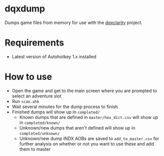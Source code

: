 # dqxdump

Dumps game files from memory for use with the [dqxclarity](https://github.com/jmctune/dqxclarity) project.

# Requirements

- Latest version of Autohotkey 1.x installed

# How to use

- Open the game and get to the main screen where you are prompted to select an adventure slot
- Run `scan.ahk`
- Wait several minutes for the dump process to finish
- Finished dumps will show up in `completed/`
  - Known dumps that are defined in `master/hex_dict.csv` will show up in `completed/known/`
  - Unknown/new dumps that aren't defined will show up in `completed/unknown/`
  - Unknown/new dump INDX AOBs are saved to `add_to_master.csv` for further analysis on whether or not you want to use these and add them to master